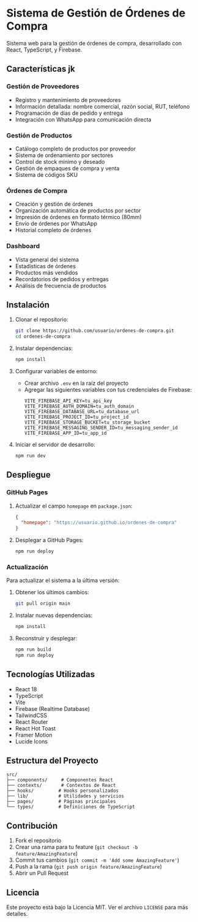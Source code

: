 # Sistema de Gestión de Órdenes de Compra

Sistema web para la gestión de órdenes de compra, desarrollado con React, TypeScript, y Firebase.

## Características jk
  
### Gestión de Proveedores
- Registro y mantenimiento de proveedores
- Información detallada: nombre comercial, razón social, RUT, teléfono
- Programación de días de pedido y entrega
- Integración con WhatsApp para comunicación directa

### Gestión de Productos
- Catálogo completo de productos por proveedor
- Sistema de ordenamiento por sectores
- Control de stock mínimo y deseado
- Gestión de empaques de compra y venta
- Sistema de códigos SKU

### Órdenes de Compra
- Creación y gestión de órdenes
- Organización automática de productos por sector
- Impresión de órdenes en formato térmico (80mm)
- Envío de órdenes por WhatsApp
- Historial completo de órdenes

### Dashboard
- Vista general del sistema
- Estadísticas de órdenes
- Productos más vendidos
- Recordatorios de pedidos y entregas
- Análisis de frecuencia de productos

## Instalación

1. Clonar el repositorio:
   ```bash
   git clone https://github.com/usuario/ordenes-de-compra.git
   cd ordenes-de-compra
   ```

2. Instalar dependencias:
   ```bash
   npm install
   ```

3. Configurar variables de entorno:
   - Crear archivo `.env` en la raíz del proyecto
   - Agregar las siguientes variables con tus credenciales de Firebase:
     ```
     VITE_FIREBASE_API_KEY=tu_api_key
     VITE_FIREBASE_AUTH_DOMAIN=tu_auth_domain
     VITE_FIREBASE_DATABASE_URL=tu_database_url
     VITE_FIREBASE_PROJECT_ID=tu_project_id
     VITE_FIREBASE_STORAGE_BUCKET=tu_storage_bucket
     VITE_FIREBASE_MESSAGING_SENDER_ID=tu_messaging_sender_id
     VITE_FIREBASE_APP_ID=tu_app_id
     ```

4. Iniciar el servidor de desarrollo:
   ```bash
   npm run dev
   ```

## Despliegue

### GitHub Pages

1. Actualizar el campo `homepage` en `package.json`:
   ```json
   {
     "homepage": "https://usuario.github.io/ordenes-de-compra"
   }
   ```

2. Desplegar a GitHub Pages:
   ```bash
   npm run deploy
   ```

### Actualización

Para actualizar el sistema a la última versión:

1. Obtener los últimos cambios:
   ```bash
   git pull origin main
   ```

2. Instalar nuevas dependencias:
   ```bash
   npm install
   ```

3. Reconstruir y desplegar:
   ```bash
   npm run build
   npm run deploy
   ```

## Tecnologías Utilizadas

- React 18
- TypeScript
- Vite
- Firebase (Realtime Database)
- TailwindCSS
- React Router
- React Hot Toast
- Framer Motion
- Lucide Icons

## Estructura del Proyecto

```
src/
├── components/     # Componentes React
├── contexts/       # Contextos de React
├── hooks/         # Hooks personalizados
├── lib/           # Utilidades y servicios
├── pages/         # Páginas principales
└── types/         # Definiciones de TypeScript
```

## Contribución

1. Fork el repositorio
2. Crear una rama para tu feature (`git checkout -b feature/AmazingFeature`)
3. Commit tus cambios (`git commit -m 'Add some AmazingFeature'`)
4. Push a la rama (`git push origin feature/AmazingFeature`)
5. Abrir un Pull Request

## Licencia

Este proyecto está bajo la Licencia MIT. Ver el archivo `LICENSE` para más detalles.